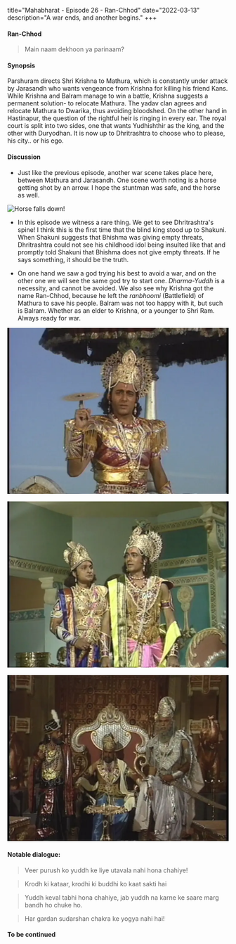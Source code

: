 title="Mahabharat - Episode 26 - Ran-Chhod"
date="2022-03-13"
description="A war ends, and another begins."
+++ 
#### Ran-Chhod

> Main naam dekhoon ya parinaam?

#### Synopsis 
Parshuram directs Shri Krishna to Mathura, which is constantly under attack by
Jarasandh who wants vengeance from Krishna for killing his friend Kans. While
Krishna and Balram manage to win a battle, Krishna suggests a permanent
solution- to relocate Mathura. The yadav clan agrees and relocate Mathura to
Dwarika, thus avoiding bloodshed. On the other hand in Hastinapur, the question
of the rightful heir is ringing in every ear. The royal court is split into two
sides, one that wants Yudhishthir as the king, and the other with Duryodhan. It
is now up to Dhritrashtra to choose who to please, his city.. or his ego.

#### Discussion 

- Just like the previous episode, another war scene takes place here, between
  Mathura and Jarasandh. One scene worth noting is a horse getting shot by an
  arrow. I hope the stuntman was safe, and the horse as well.

![Horse falls down!](/static/images/mahabharat/ep_26_horse.gif)

- In this episode we witness a rare thing. We get to see Dhritrashtra's spine!
  I think this is the first time that the blind king stood up to Shakuni. When
  Shakuni suggests that Bhishma was giving empty threats, Dhritrashtra could
  not see his childhood idol being insulted like that and promptly told Shakuni
  that Bhishma does not give empty threats. If he says something, it should be 
  the truth.

- On one hand we saw a god trying his best to avoid a war, and on the other one
  we will see the same god try to start one. _Dharma-Yuddh_ is a necessity, and
  cannot be avoided. We also see why Krishna got the name Ran-Chhod, because he
  left the _ranbhoomi_ (Battlefield) of Mathura to save his people. Balram was
  not too happy with it, but such is Balram. Whether as an elder to Krishna, or
  a younger to Shri Ram. Always ready for war.

![Krishna uses Sudarshan Chakra Against Jarasandh](/static/images/mahabharat/ep_26_1.webp)

![Krishna and Balram discuss war](/static/images/mahabharat/ep_26_2.webp)

![Bhishma tries to change Dhritrashtra's mind, while Shakuni insults him](/static/images/mahabharat/ep_26_3.webp)

#### Notable dialogue:

> Veer purush ko yuddh ke liye utavala nahi hona chahiye!
<!-- -->
> Krodh ki kataar, krodhi ki buddhi ko kaat sakti hai
<!-- -->
> Yuddh keval tabhi hona chahiye, jab yuddh na karne ke saare marg bandh ho chuke ho.
<!-- -->
> Har gardan sudarshan chakra ke yogya nahi hai!
<!-- -->

#### To be continued

